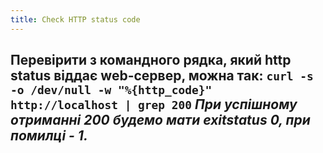 ```yaml
---
title: Check HTTP status code
---
```


**Перевірити з командного рядка, який http status віддає web-сервер, можна так:**
`curl -s -o /dev/null -w "%{http_code}" http://localhost | grep 200`
_При успішному отриманні 200 будемо мати exitstatus 0, при помилці - 1._
-----